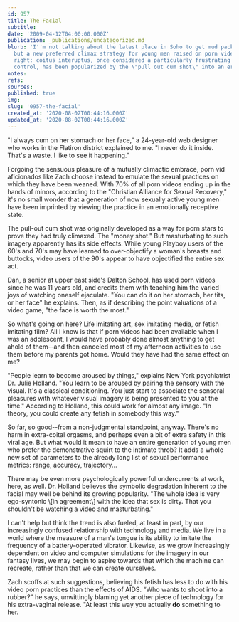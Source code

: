 ```yaml
---
id: 957
title: The Facial
subtitle: 
date: '2009-04-12T04:00:00.000Z'
publication: _publications/uncategorized.md
blurb: 'I''m not talking about the latest place in Soho to get mud pack treatments,
  but a new preferred climax strategy for young men raised on porn videos. That''s
  right: coitus interuptus, once considered a particularly frustrating form of birth
  control, has been popularized by the \"pull out cum shot\" into an erotic thrill.'
notes: 
refs: 
sources: 
published: true
img: 
slug: '0957-the-facial'
created_at: '2020-08-02T00:44:16.000Z'
updated_at: '2020-08-02T00:44:16.000Z'
---
```

"I always cum on her stomach or her face," a 24-year-old web designer who works in the Flatiron district explained to me. "I never do it inside. That's a waste. I like to see it happening."

Forgoing the sensuous pleasure of a mutually climactic embrace, porn vid aficionados like Zach choose instead to emulate the sexual practices on which they have been weaned. With 70% of all porn videos ending up in the hands of minors, according to the "Christian Alliance for Sexual Recovery," it's no small wonder that a generation of now sexually active young men have been imprinted by viewing the practice in an emotionally receptive state.

The pull-out cum shot was originally developed as a way for porn stars to prove they had truly climaxed. The "money shot." But masturbating to such imagery apparently has its side effects. While young Playboy users of the 60's and 70's may have learned to over-objectify a woman's breasts and buttocks, video users of the 90's appear to have objectified the entire sex act.

Dan, a senior at upper east side's Dalton School, has used porn videos since he was 11 years old, and credits them with teaching him the varied joys of watching oneself ejaculate. "You can do it on her stomach, her tits, or her face" he explains. Then, as if describing the point valuations of a video game, "the face is worth the most."

So what's going on here? Life imitating art, sex imitating media, or fetish imitating film? All I know is that if porn videos had been available when I was an adolescent, I would have probably done almost anything to get ahold of them--and then canceled most of my afternoon activities to use them before my parents got home. Would they have had the same effect on me?

"People learn to become aroused by things," explains New York psychiatrist Dr. Julie Holland. "You learn to be aroused by pairing the sensory with the visual. It's a classical conditioning. You just start to associate the sensoral pleasures with whatever visual imagery is being presented to you at the time." According to Holland, this could work for almost any image. "In theory, you could create any fetish in somebody this way."

So far, so good--from a non-judgmental standpoint, anyway. There's no harm in extra-coital orgasms, and perhaps even a bit of extra safety in this viral age. But what would it mean to have an entire generation of young men who prefer the demonstrative squirt to the intimate throb? It adds a whole new set of parameters to the already long list of sexual performance metrics: range, accuracy, trajectory...

There may be even more psychologically powerful undercurrents at work, here, as well. Dr. Holland believes the symbolic degradation inherent to the facial may well be behind its growing popularity. "The whole idea is very ego-syntonic \\[in agreement\\] with the idea that sex is dirty. That you shouldn't be watching a video and masturbating."

I can't help but think the trend is also fueled, at least in part, by our increasingly confused relationship with technology and media. We live in a world where the measure of a man's tongue is its ability to imitate the frequency of a battery-operated vibrator. Likewise, as we grow increasingly dependent on video and computer simulations for the imagery in our fantasy lives, we may begin to aspire towards that which the machine can recreate, rather than that we can create ourselves.

Zach scoffs at such suggestions, believing his fetish has less to do with his video porn practices than the effects of AIDS. "Who wants to shoot into a rubber?" he says, unwittingly blaming yet another piece of technology for his extra-vaginal release. "At least this way you actually **do** something to her.
